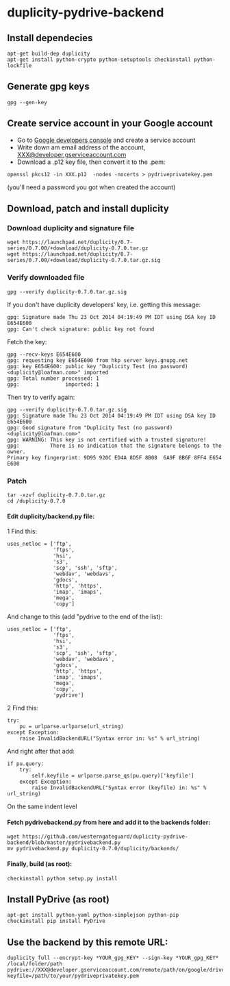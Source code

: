 # duplicity-pydrive-backend

## Install dependecies
```
apt-get build-dep duplicity
apt-get install python-crypto python-setuptools checkinstall python-lockfile
```
## Generate gpg keys
```
gpg --gen-key
```
## Create service account in your Google account
- Go to [Google developers console](https://console.developers.google.com) and create a service account
- Write down am email address of the account, XXX@developer.gserviceaccount.com 
- Download a .p12 key file, then convert it to the .pem:
```
openssl pkcs12 -in XXX.p12  -nodes -nocerts > pydriveprivatekey.pem
```
(you'll need a password you got when created the account)

## Download, patch and install duplicity
### Download duplicity and signature file
```
wget https://launchpad.net/duplicity/0.7-series/0.7.00/+download/duplicity-0.7.0.tar.gz
wget https://launchpad.net/duplicity/0.7-series/0.7.00/+download/duplicity-0.7.0.tar.gz.sig 
```
### Verify downloaded file
```
gpg --verify duplicity-0.7.0.tar.gz.sig 
```
If you don't have duplicity developers' key, i.e. getting this message:
```
gpg: Signature made Thu 23 Oct 2014 04:19:49 PM IDT using DSA key ID E654E600
gpg: Can't check signature: public key not found
```
Fetch the key:
```
gpg --recv-keys E654E600
gpg: requesting key E654E600 from hkp server keys.gnupg.net
gpg: key E654E600: public key "Duplicity Test (no password) <duplicity@loafman.com>" imported
gpg: Total number processed: 1
gpg:               imported: 1
```
Then try to verify again:
```
gpg --verify duplicity-0.7.0.tar.gz.sig 
gpg: Signature made Thu 23 Oct 2014 04:19:49 PM IDT using DSA key ID E654E600
gpg: Good signature from "Duplicity Test (no password) <duplicity@loafman.com>"
gpg: WARNING: This key is not certified with a trusted signature!
gpg:          There is no indication that the signature belongs to the owner.
Primary key fingerprint: 9D95 920C ED4A 8D5F 8B08  6A9F 8B6F 8FF4 E654 E600
```
### Patch
```
tar -xzvf duplicity-0.7.0.tar.gz
cd /duplicity-0.7.0
```
#### Edit duplicity/backend.py file:
1 Find this:
```
uses_netloc = ['ftp',
               'ftps',
               'hsi',
               's3',
               'scp', 'ssh', 'sftp',
               'webdav', 'webdavs',
               'gdocs',
               'http', 'https',
               'imap', 'imaps',
               'mega',
               'copy']
```
And change to this (add "pydrive to the end of the list):
```
uses_netloc = ['ftp',
               'ftps',
               'hsi',
               's3',
               'scp', 'ssh', 'sftp',
               'webdav', 'webdavs',
               'gdocs',
               'http', 'https',
               'imap', 'imaps',
               'mega',
               'copy',
               'pydrive']
```
2 Find this:
```
try:
    pu = urlparse.urlparse(url_string)
except Exception:
    raise InvalidBackendURL("Syntax error in: %s" % url_string)
```
And right after that add:
```
if pu.query:     
    try:
        self.keyfile = urlparse.parse_qs(pu.query)['keyfile']
    except Exception:
        raise InvalidBackendURL("Syntax error (keyfile) in: %s" % url_string)
```
On the same indent level
#### Fetch pydrivebackend.py from here and add it to the backends folder:
```
wget https://github.com/westerngateguard/duplicity-pydrive-backend/blob/master/pydrivebackend.py
mv pydrivebackend.py duplicity-0.7.0/duplicity/backends/
```
#### Finally, build (as root):
```
checkinstall python setup.py install
```
## Install PyDrive (as root)
```
apt-get install python-yaml python-simplejson python-pip
checkinstall pip install PyDrive
```
## Use the backend by this remote URL:
```
duplicity full --encrypt-key *YOUR_gpg_KEY* --sign-key *YOUR_gpg_KEY* /local/folder/path pydrive://XXX@developer.gserviceaccount.com/remote/path/on/google/drive?keyfile=/path/to/your/pydriveprivatekey.pem
```
